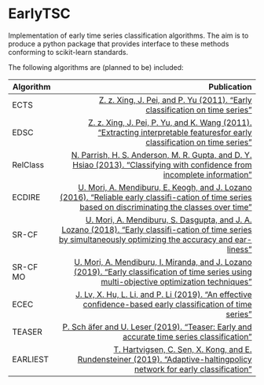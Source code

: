 # EarlyTSC

Implementation of early time series classification algorithms. The aim is to produce a python package that provides interface to these methods conforming to scikit-learn standards.

The following algorithms are (planned to be) included:

| Algorithm | Publication |
| ---       |---------:|
| ECTS | [ Z. z. Xing, J. Pei, and P. Yu (2011). “Early classification on time series”](https://doi.org/10.1007/s10115-011-0400-x) |
| EDSC | [ Z. z. Xing, J. Pei, P. Yu, and K. Wang (2011). “Extracting interpretable featuresfor early classification on time series” ](https://doi.org/10.1137/1.9781611972818.22) |
| RelClass | [N. Parrish, H. S. Anderson, M. R. Gupta, and D. Y. Hsiao (2013). “Classifying with confidence from incomplete information”](http://jmlr.org/papers/v14/parrish13a.html) |
| ECDIRE | [ U. Mori, A. Mendiburu, E. Keogh, and J. Lozano (2016). “Reliable early classifi-cation of time series based on discriminating the classes over time”](https://doi.org/10.1007/s10618-016-0462-1) |
| SR-CF | [U. Mori, A. Mendiburu, S. Dasgupta, and J. A. Lozano (2018). “Early classifi-cation of time series by simultaneously optimizing the accuracy and ear-liness”](https://doi.org/10.1109/TNNLS.2017.2764939) |
| SR-CF MO | [ U. Mori, A. Mendiburu, I. Miranda, and J. Lozano (2019). “Early classification of time series using multi-objective optimization techniques”](http://www.sciencedirect.com/science/article/pii/S0020025519303317) |
| ECEC | [ J. Lv, X. Hu, L. Li, and P. Li (2019). “An effective confidence-based early classification of time series”](https://doi.org/10.1109/ACCESS.2019.2929644) |
| TEASER | [P. Sch ̈afer and U. Leser (2019). “Teaser: Early and accurate time series classification”](https://arxiv.org/abs/1908.03405) |
| EARLIEST | [T. Hartvigsen, C. Sen, X. Kong, and E. Rundensteiner (2019). “Adaptive-haltingpolicy network for early classification”](https://web.cs.wpi.edu/~xkong/publications/papers/kdd19.pdf) |

